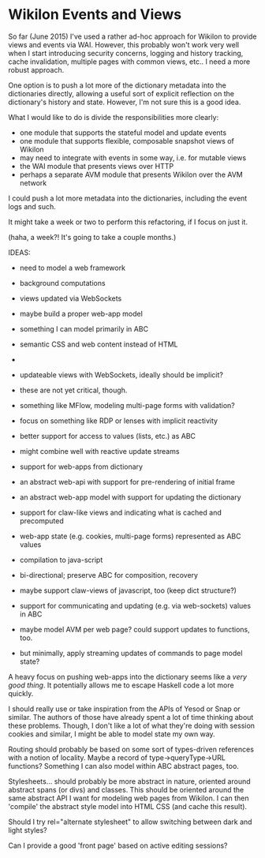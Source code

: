 
Wikilon Events and Views
========================

So far (June 2015) I've used a rather ad-hoc approach for Wikilon to provide views and events via WAI. However, this probably won't work very well when I start introducing security concerns, logging and history tracking, cache invalidation, multiple pages with common views, etc.. I need a more robust approach.

One option is to push a lot more of the dictionary metadata into the dictionaries directly, allowing a useful sort of explicit reflection on the dictionary's history and state. However, I'm not sure this is a good idea.


What I would like to do is divide the responsibilities more clearly:

* one module that supports the stateful model and update events 
* one module that supports flexible, composable snapshot views of Wikilon
 * may need to integrate with events in some way, i.e. for mutable views
* the WAI module that presents views over HTTP
* perhaps a separate AVM module that presents Wikilon over the AVM network

I could push a lot more metadata into the dictionaries, including the event logs and such. 

It might take a week or two to perform this refactoring, if I focus on just it.

(haha, a week?! It's going to take a couple months.)

IDEAS:

* need to model a web framework
 * background computations
 * views updated via WebSockets
* maybe build a proper web-app model
 * something I can model primarily in ABC
 * semantic CSS and web content instead of HTML
 * 

* updateable views with WebSockets, ideally should be implicit? 
 * these are not yet critical, though. 
* something like MFlow, modeling multi-page forms with validation?
* focus on something like RDP or lenses with implicit reactivity
* better support for access to values (lists, etc.) as ABC
 * might combine well with reactive update streams

* support for web-apps from dictionary
 * an abstract web-api with support for pre-rendering of initial frame
 * an abstract web-app model with support for updating the dictionary 
 * support for claw-like views and indicating what is cached and precomputed 
 * web-app state (e.g. cookies, multi-page forms) represented as ABC values

* compilation to java-script
 * bi-directional; preserve ABC for composition, recovery
 * maybe support claw-views of javascript, too (keep dict structure?)

* support for communicating and updating (e.g. via web-sockets) values in ABC
 * maybe model AVM per web page? could support updates to functions, too.
 * but minimally, apply streaming updates of commands to page model state?

A heavy focus on pushing web-apps into the dictionary seems like a *very good thing*. It potentially allows me to escape Haskell code a lot more quickly.

I should really use or take inspiration from the APIs of Yesod or Snap or similar. The authors of those have already spent a lot of time thinking about these problems. Though, I don't like a lot of what they're doing with session cookies and similar, I might be able to model state my own way.

Routing should probably be based on some sort of types-driven references with a notion of locality. Maybe a record of type→queryType→URL functions? Something I can also model within ABC abstract pages, too.

Stylesheets... should probably be more abstract in nature, oriented around abstract spans (or divs) and classes. This should be oriented around the same abstract API I want for modeling web pages from Wikilon. I can then 'compile' the abstract style model into HTML CSS (and cache this result).

Should I try rel="alternate stylesheet" to allow switching between dark and light styles?

Can I provide a good 'front page' based on active editing sessions?





